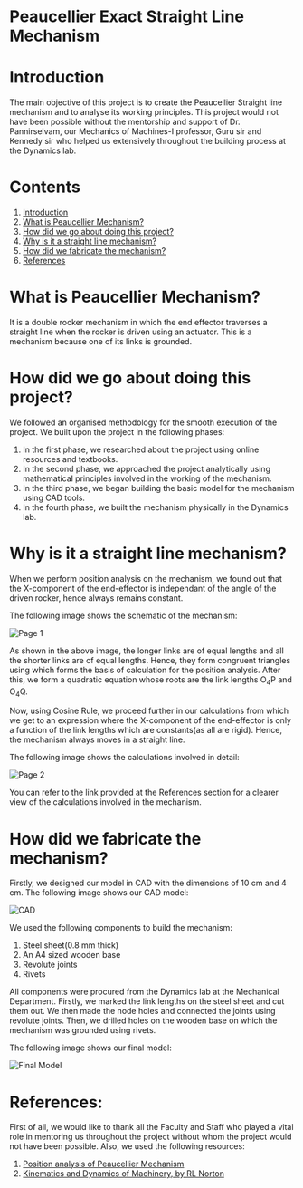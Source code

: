  # Peaucellier Exact Straight Line Mechanism

# <a name="1"></a>Introduction
The main objective of this project is to create the Peaucellier Straight line mechanism and to analyse its working principles. This project would not have been possible without the mentorship and support of Dr. Pannirselvam, our Mechanics of Machines-I professor, Guru sir and Kennedy sir who helped us extensively throughout the building process at the Dynamics lab.
# Contents
1. [Introduction](#1)
2. [What is Peaucellier Mechanism?](#2)
3. [How did we go about doing this project?](#3)
4. [Why is it a straight line mechanism?](#4)
5. [How did we fabricate the mechanism?](#5)
6. [References](#6)
# <a name="2"></a>What is Peaucellier Mechanism?
It is a double rocker mechanism in which the end effector traverses a straight line when the rocker is driven using an actuator. This is a mechanism because one of its links is grounded.
# <a name="3"></a>How did we go about doing this project?
We followed an organised methodology for the smooth execution of the project. We built upon the project in the following phases:
1. In the first phase, we researched about the project using online resources and textbooks.
2. In the second phase, we approached the project analytically using mathematical principles involved in the working of the mechanism.
3. In the third phase, we began building the basic model for the mechanism using CAD tools.
4. In the fourth phase, we built the mechanism physically in the Dynamics lab.
# <a name="4"></a>Why is it a straight line mechanism?
When we perform position analysis on the mechanism, we found out that the X-component of the end-effector is independant of the angle of the driven rocker, hence always remains constant.

The following image shows the schematic of the mechanism:

![Page 1](https://github.com/Rajiv2605/Peaucellier-Mechanism/blob/master/mechanism_screenshot.PNG)

As shown in the above image, the longer links are of equal lengths and all the shorter links are of equal lengths. Hence, they form congruent triangles using which forms the basis of calculation for the position analysis. After this, we form a quadratic equation whose roots are the link lengths O<sub>4</sub>P and O<sub>4</sub>Q.

Now, using Cosine Rule, we proceed further in our calculations from which we get to an expression where the X-component of the end-effector is only a function of the link lengths which are constants(as all are rigid). Hence, the mechanism always moves in a straight line.

The following image shows the calculations involved in detail:

![Page 2](https://github.com/Rajiv2605/Peaucellier-Mechanism/blob/master/analysis_2.png)

You can refer to the link provided at the References section for a clearer view of the calculations involved in the mechanism.

# <a name="5"></a>How did we fabricate the mechanism?
Firstly, we designed our model in CAD with the dimensions of 10 cm and 4 cm. The following image shows our CAD model:

![CAD](https://github.com/Rajiv2605/Peaucellier-Mechanism/blob/master/cad.PNG)

We used the following components to build the mechanism:
1. Steel sheet(0.8 mm thick)
2. An A4 sized wooden base
3. Revolute joints
4. Rivets

All components were procured from the Dynamics lab at the Mechanical Department. Firstly, we marked the link lengths on the steel sheet and cut them out. We then made the node holes and connected the joints using revolute joints. Then, we drilled holes on the wooden base on which the mechanism was grounded using rivets.

The following image shows our final model:

![Final Model](https://github.com/Rajiv2605/Peaucellier-Mechanism/blob/master/actual_2.png)

# <a name="6"></a>References:
First of all, we would like to thank all the Faculty and Staff who played a vital role in mentoring us throughout the project without whom the project would not have been possible. Also, we used the following resources:
1. [Position analysis of Peaucellier Mechanism](http://me.lsu.edu/~ram/TEACHING/kinematics/Peaucellier.pdf)
2. [Kinematics and Dynamics of Machinery, by RL Norton](https://www.amazon.com/Design-Machinery-Robert-L-Norton/dp/0071236716)
